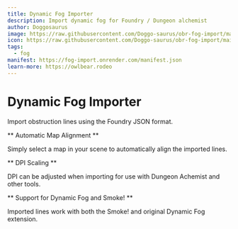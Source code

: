 ```yaml
---
title: Dynamic Fog Importer
description: Import dynamic fog for Foundry / Dungeon alchemist
author: Doggosaurus
image: https://raw.githubusercontent.com/Doggo-saurus/obr-fog-import/main/public/icon.svg 
icon: https://raw.githubusercontent.com/Doggo-saurus/obr-fog-import/main/public/logo.png
tags:
  - fog
manifest: https://fog-import.onrender.com/manifest.json
learn-more: https://owlbear.rodeo
---
```


# Dynamic Fog Importer

Import obstruction lines using the Foundry JSON format.

** Automatic Map Alignment **

Simply select a map in your scene to automatically align the imported lines.

** DPI Scaling **

DPI can be adjusted when importing for use with Dungeon Achemist and other tools.

** Support for Dynamic Fog and Smoke! **

Imported lines work with both the Smoke! and original Dynamic Fog extension.

